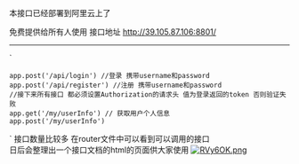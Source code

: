 本接口已经部署到阿里云上了

免费提供给所有人使用
接口地址 http://39.105.87.106:8801/  

----------
`
	
	app.post('/api/login') //登录 携带username和password  
	app.post('/api/register') //注册 携带username和password
	//接下来所有接口 都必须设置Authorization的请求头 值为登录返回的token 否则验证失败  
	app.get('/my/userInfo')	// 获取用户个人信息 
	app.post('/my/userInfo')	
`
接口数量比较多 在router文件中可以看到可以调用的接口  
日后会整理出一个接口文档的html的页面供大家使用 
[![RVy6OK.png](https://z3.ax1x.com/2021/06/22/RVy6OK.png)](https://imgtu.com/i/RVy6OK)